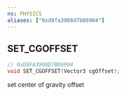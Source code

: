 ```yaml
---
ns: PHYSICS
aliases: ["0xd8fa3908d7b86904"]
---
```

## SET_CGOFFSET

```c
// 0xD8FA3908D7B86904
void SET_CGOFFSET(Vector3 cgOffset);
```

set center of gravity offset

